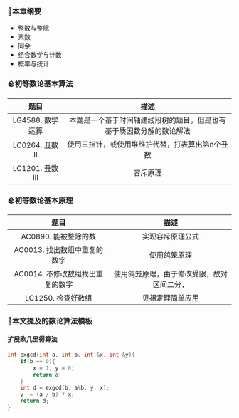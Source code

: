 ### 🦍本章纲要

- 整数与整除
- 素数
- 同余
- 组合数学与计数
- 概率与统计







### 🪨初等数论基本算法

|       题目       |                             描述                             |
| :--------------: | :----------------------------------------------------------: |
| LG4588. 数学运算 | 本题是一个基于时间轴建线段树的题目，但是也有基于质因数分解的数论解法 |
| LC0264. 丑数 II  |       使用三指针，或使用堆维护代替，打表算出第n个丑数        |
| LC1201. 丑数 III |                           容斥原理                           |



### 🪨初等数论基本原理

|                 题目                  |                    描述                    |
| :-----------------------------------: | :----------------------------------------: |
|         AC0890. 能被整除的数          |              实现容斥原理公式              |
|   AC0013. 找出数组中重复的数字<br/>   |                使用鸽笼原理                |
| AC0014. 不修改数组找出重复的数字<br/> | 使用鸽笼原理，由于修改受限，故对区间二分， |
|          LC1250. 检查好数组           |              贝祖定理简单应用              |





### 🦉本文提及的数论算法模板

#### 扩展欧几里得算法

```c++
int exgcd(int a, int b, int &x, int &y){
    if(b == 0){
        x = 1, y = 0;
        return a;
    }
    int d = exgcd(b, a%b, y, x);
    y -= (a / b) * x;
    return d;
}
```



